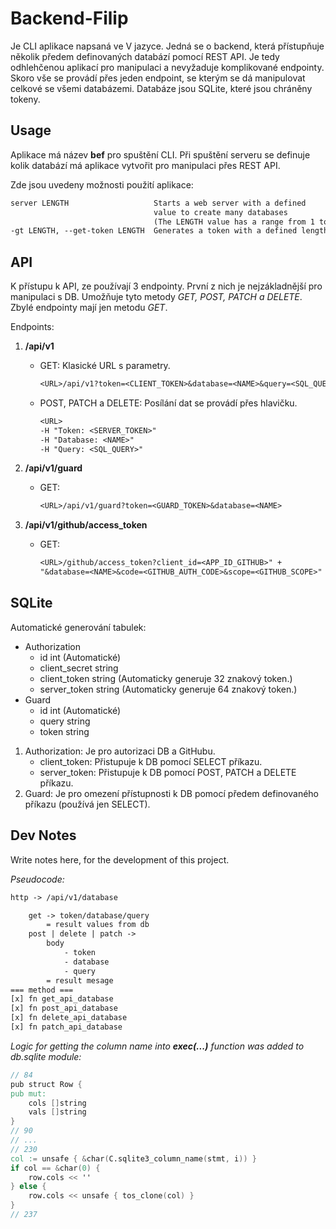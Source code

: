 # Backend-Filip
Je CLI aplikace napsaná ve V jazyce. Jedná se o backend, která přístupňuje
několik předem definovaných databází pomocí REST API.
Je tedy odhlehčenou aplikací pro manipulaci a nevyžaduje komplikované
endpointy. Skoro vše se provádí přes jeden endpoint, se kterým
se dá manipulovat celkové se všemi databázemi. Databáze jsou SQLite, které
jsou chráněny tokeny.

## Usage
Aplikace má název **bef** pro spuštění CLI.
Při spuštění serveru se definuje kolik databází
má aplikace vytvořit pro manipulaci přes REST API.

Zde jsou uvedeny možnosti použití aplikace:
```txt
server LENGTH               	Starts a web server with a defined
								value to create many databases
								(The LENGTH value has a range from 1 to 255).           
-gt LENGTH, --get-token LENGTH  Generates a token with a defined length.
```

## API
K přístupu k API, ze používají 3 endpointy.
První z nich je nejzákladnější pro manipulaci s DB.
Umožňuje tyto metody *GET, POST, PATCH a DELETE*.
Zbylé endpointy mají jen metodu *GET*.

Endpoints:
1. **/api/v1**
	- GET:
		Klasické URL s parametry.
		```txt
		<URL>/api/v1?token=<CLIENT_TOKEN>&database=<NAME>&query=<SQL_QUERY>
		```
	- POST, PATCH a DELETE:
		Posílání dat se provádí přes hlavičku.
		```txt
		<URL>
		-H "Token: <SERVER_TOKEN>"
		-H "Database: <NAME>"
		-H "Query: <SQL_QUERY>"
		```

2. **/api/v1/guard**
	- GET:
		```txt
		<URL>/api/v1/guard?token=<GUARD_TOKEN>&database=<NAME>
		```

3. **/api/v1/github/access_token**
	- GET:
		```txt
		<URL>/github/access_token?client_id=<APP_ID_GITHUB>" +
		"&database=<NAME>&code=<GITHUB_AUTH_CODE>&scope=<GITHUB_SCOPE>"
		```

## SQLite
Automatické generování tabulek:
- Authorization
	- id int (Automatické)
	- client_secret string
	- client_token string (Automaticky generuje 32 znakový token.)
	- server_token string (Automaticky generuje 64 znakový token.)
- Guard
	- id int (Automatické)
	- query string
	- token string

1. Authorization: Je pro autorizaci DB a GitHubu.
	- client_token: Přistupuje k DB pomocí SELECT příkazu.
	- server_token: Přistupuje k DB pomocí POST, PATCH a DELETE příkazu.
2. Guard: Je pro omezení přístupnosti k DB pomocí předem definovaného příkazu (používá jen SELECT).

## Dev Notes
Write notes here, for the development of this project.

*Pseudocode:*
```txt
http -> /api/v1/database

	get -> token/database/query
		= result values from db
	post | delete | patch ->
		body
			- token
			- database
			- query
		= result mesage
=== method ===
[x] fn get_api_database
[x] fn post_api_database
[x] fn delete_api_database
[x] fn patch_api_database
```

*Logic for getting the column name into **exec(...)** function was added to db.sqlite module:*
```v
// 84
pub struct Row {
pub mut:
	cols []string
	vals []string
}
// 90
// ...
// 230
col := unsafe { &char(C.sqlite3_column_name(stmt, i)) }
if col == &char(0) {
	row.cols << ''
} else {
	row.cols << unsafe { tos_clone(col) }
}
// 237
```